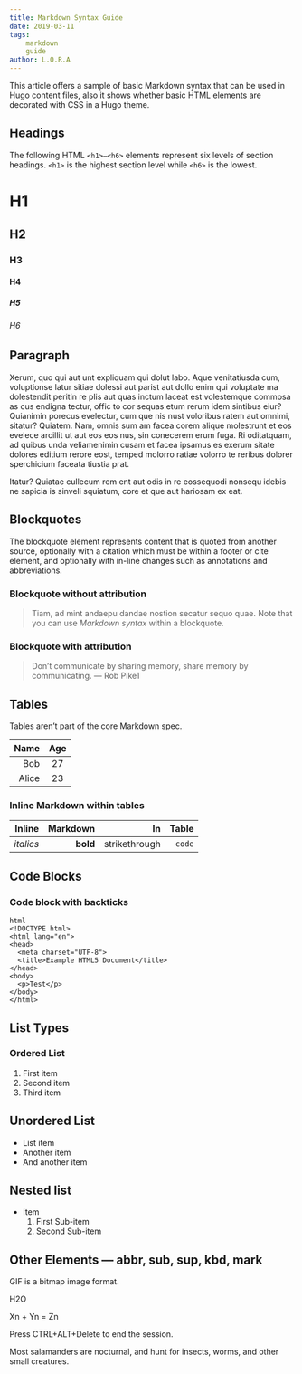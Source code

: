 ```yaml
---
title: Markdown Syntax Guide
date: 2019-03-11
tags:
    markdown
    guide
author: L.O.R.A
---
```


This article offers a sample of basic Markdown syntax that can be used in Hugo content files, also it shows whether basic HTML elements are decorated with CSS in a Hugo theme.

## Headings
The following HTML `<h1>—<h6>` elements represent six levels of section headings. `<h1>` is the highest section level while `<h6>` is the lowest.

# H1
## H2
### H3
#### H4
##### H5
###### H6

## Paragraph

Xerum, quo qui aut unt expliquam qui dolut labo. Aque venitatiusda cum, voluptionse latur sitiae dolessi aut parist aut dollo enim qui voluptate ma dolestendit peritin re plis aut quas inctum laceat est volestemque commosa as cus endigna tectur, offic to cor sequas etum rerum idem sintibus eiur? Quianimin porecus evelectur, cum que nis nust voloribus ratem aut omnimi, sitatur? Quiatem. Nam, omnis sum am facea corem alique molestrunt et eos evelece arcillit ut aut eos eos nus, sin conecerem erum fuga. Ri oditatquam, ad quibus unda veliamenimin cusam et facea ipsamus es exerum sitate dolores editium rerore eost, temped molorro ratiae volorro te reribus dolorer sperchicium faceata tiustia prat.

Itatur? Quiatae cullecum rem ent aut odis in re eossequodi nonsequ idebis ne sapicia is sinveli squiatum, core et que aut hariosam ex eat.

## Blockquotes

The blockquote element represents content that is quoted from another source, optionally with a citation which must be within a footer or cite element, and optionally with in-line changes such as annotations and abbreviations.

### Blockquote without attribution

> Tiam, ad mint andaepu dandae nostion secatur sequo quae. Note that you can use _Markdown syntax_ within a blockquote.

### Blockquote with attribution

>Don’t communicate by sharing memory, share memory by communicating. — Rob Pike1

## Tables

Tables aren’t part of the core Markdown spec.

| Name	|Age |
|------:|:--:|
| Bob	|27  |
| Alice	|23  |

### Inline Markdown within tables

|Inline   	|Markdown   	|In   	            |Table       |
|----------:|--------------:|------------------:|-----------:|
|_italics_	|**bold**   	|~~strikethrough~~  |```code```  |

## Code Blocks

### Code block with backticks

```
html
<!DOCTYPE html>
<html lang="en">
<head>
  <meta charset="UTF-8">
  <title>Example HTML5 Document</title>
</head>
<body>
  <p>Test</p>
</body>
</html>
```

## List Types

### Ordered List

1. First item
2. Second item
3. Third item

## Unordered List

- List item
- Another item
- And another item

## Nested list
- Item
    1. First Sub-item
    2. Second Sub-item

## Other Elements — abbr, sub, sup, kbd, mark

GIF is a bitmap image format.

H2O

Xn + Yn = Zn

Press CTRL+ALT+Delete to end the session.

Most salamanders are nocturnal, and hunt for insects, worms, and other small creatures.